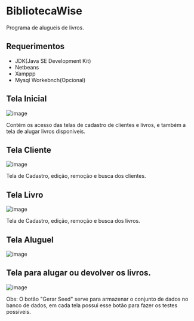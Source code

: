 # BibliotecaWise

Programa de alugueis de livros.

## Requerimentos

- JDK(Java SE Development Kit)
- Netbeans
- Xamppp
- Mysql Workebnch(Opcional) 

## Tela Inicial

![image](https://github.com/PhaellZX/BibliotecaWise/assets/48337836/e375fd95-6a10-4fb7-84e2-11e8475956fe)

Contém os acesso das telas de cadastro de clientes e livros, e também a tela de alugar livros disponiveis.

## Tela Cliente

![image](https://github.com/PhaellZX/BibliotecaWise/assets/48337836/feefc08b-07a9-401c-9c9b-f5092e333689)

Tela de Cadastro, edição, remoção e busca dos clientes.

## Tela Livro

![image](https://github.com/PhaellZX/BibliotecaWise/assets/48337836/2717e8fc-242c-4042-ba0d-18b4d47a36a8)

Tela de Cadastro, edição, remoção e busca dos livros.

## Tela Aluguel

![image](https://github.com/PhaellZX/BibliotecaWise/assets/48337836/f03926f7-acff-4118-b5ff-880e18616caa)

## Tela para alugar ou devolver os livros.

![image](https://github.com/PhaellZX/BibliotecaWise/assets/48337836/b4d7ae87-2a5e-4c30-a0ee-df8f81032a4e)

Obs: O botão "Gerar Seed" serve para armazenar o conjunto de dados no banco de dados, em cada tela possui esse botão para fazer os testes possíveis.  





